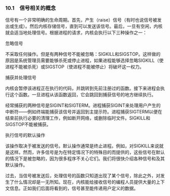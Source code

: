 ### 10.1　信号相关的概念

信号有一个非常明确的生命周期。首先，产生（raise）信号（有时也说信号被发出或生成）。然后内核存储信号，直到可以发送该信号。最后，一旦有空闲，内核就会适当地处理信号。根据进程的请求，内核会执行以下三种操作之一：

忽略信号

不采取任何操作。但是有两种信号不能被忽略：SIGKILL和SIGSTOP。这样做的原因是系统管理员需要能够杀死或停止进程，如果进程能够选择忽略SIGKILL（使进程不能被杀死）或SIGSTOP（使进程不能被停止）将破坏这一权力。

捕获并处理信号

内核会暂停该进程正在执行的代码，并跳转到先前注册过的函数。接下来进程会执行这个函数。一旦进程从该函数返回，它会跳回到捕获信号的地方继续执行。

经常捕获的两种信号是SIGINT和SIGTERM。进程捕获SIGINT来处理用户产生的中断符——例如终端能捕获该信号并返回到主提示符。进程捕获SIGTERM以便在结束前执行必要的清理工作，例如断开网络，或删除临时文件。SIGKILL和SIGSTOP不能被捕获。

执行信号的默认操作

该操作取决于被发送的信号。默认操作通常是终止进程。例如，对SIGKILL来说就是这样。然而，许多信号是为在特定情况下的特殊目的而提供的，这些信号在默认的情况下是被忽略的，因为很多程序不关心它们。我们将很快介绍各种信号和及其默认操作。

过去，当信号被发送后，处理信号的函数只知道出现了某个信号，除此之外，对发生了什么情况却是一无所知。现在，内核能给接收信号的编程人员提供大量的上下文信息。正如我们后面将看到的，信号甚至能传递用户定义的数据。

